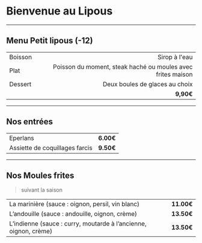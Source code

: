 # Bienvenue au Lipous

---

## Menu Petit lipous (-12)
|         |                                                             |
| :------ | ----------------------------------------------------------: |
| Boisson |                                               Sirop à l'eau |
| Plat    | Poisson du moment, steak haché ou moules avec frites maison |
| Dessert |                              Deux boules de glaces au choix |
|         |                                                   **9,90€** |

---

## Nos entrées

|                                |           |
| :----------------------------- | --------: |
| Eperlans                       | **6.00€** |
| Assiette de coquillages farcis | **9.50€** |


---

## Nos Moules frites
> suivant la saison

|                                                                  |            |
| :--------------------------------------------------------------- | ---------: |
| La marinière (sauce : oignon, persil, vin blanc)                 | **11.00€** |
| L’andouille (sauce : andouille, oignon, crème)                   | **13.50€** |
| L’indienne (sauce : curry, moutarde à l’ancienne, oignon, crème) | **13.50€** |

